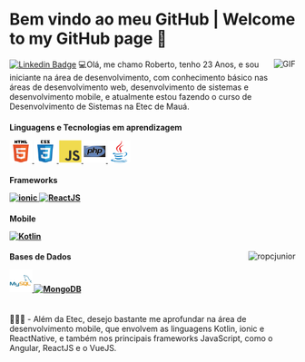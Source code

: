 # Bem vindo ao meu GitHub | Welcome to my GitHub page 👋

[![Linkedin Badge](https://img.shields.io/badge/-LinkedIn-blue?style=flat-square&logo=Linkedin&logoColor=white&link=https://www.linkedin.com/in/roberto-cirera-procopio-jr/)](https://www.linkedin.com/in/roberto-cirera-procopio-jr/) 
<img align="right" alt="GIF" height="160px" src="https://media.giphy.com/media/ohT97gdpR40vK/giphy.gif"> 💻Olá, me chamo Roberto, tenho 23 Anos, e sou iniciante na área de desenvolvimento,  com conhecimento básico nas áreas de desenvolvimento web, desenvolvimento de sistemas e desenvolvimento mobile, e atualmente estou fazendo o curso de Desenvolvimento de Sistemas na Etec de Mauá.

 #### Linguagens e Tecnologias em aprendizagem <p align="left"> <a href="https://www.w3.org/html/" target="_blank"> <img src="https://raw.githubusercontent.com/devicons/devicon/master/icons/html5/html5-original-wordmark.svg" alt="html5" width="40" height="40"/> </a>  <a href="https://www.w3schools.com/css/" target="_blank"> <img src="https://raw.githubusercontent.com/devicons/devicon/master/icons/css3/css3-original-wordmark.svg" alt="css3" width="40" height="40"/> </a>  <a href="https://developer.mozilla.org/en-US/docs/Web/JavaScript" target="_blank"> <img src="https://raw.githubusercontent.com/devicons/devicon/master/icons/javascript/javascript-original.svg" alt="javascript" width="40" height="40"/> </a> <a href="https://mariadb.org/" target="_blank"> <a href="https://www.php.net" target="_blank"> <img src="https://raw.githubusercontent.com/devicons/devicon/master/icons/php/php-original.svg" alt="php" width="40" height="40"/> </a> <a href="https://www.java.com" target="_blank"> <img src="https://raw.githubusercontent.com/devicons/devicon/master/icons/java/java-original.svg" alt="java" width="40" height="40"/> </a>  </p> 

#### Frameworks <p align="left"><a href="https://ionicframework.com/" target="_blank"> <img src="https://www.vectorlogo.zone/logos/ionicframework/ionicframework-icon.svg" alt="ionic" width="40" height="40"/> </a> <a href="https://pt-br.reactjs.org/" target="_blank"> <img src="https://www.vectorlogo.zone/logos/reactjs/reactjs-icon.svg" alt="ReactJS" width="40" height="40"/> </a></p> 

 #### Mobile <p align="left"> </p> <p> <a href="https://kotlinlang.org/" target="_blank"> <img src="https://www.vectorlogo.zone/logos/kotlinlang/kotlinlang-icon.svg" alt="Kotlin" width="40" height="40"/> </a>
<img align="right" src="https://github-readme-stats.vercel.app/api/top-langs?username=rocpjunior&show_icons=true&locale=en&layout=compact" alt="ropcjunior" /></p> 

 #### Bases de Dados <p align="left"> <a href="https://www.mysql.com/" target="_blank"> <img src="https://raw.githubusercontent.com/devicons/devicon/master/icons/mysql/mysql-original-wordmark.svg" alt="mysql" width="40" height="40"/> </a> <a href="https://www.mongodb.com/" target="_blank"> <img src="https://www.vectorlogo.zone/logos/mongodb/mongodb-icon.svg" alt="MongoDB" width="40" height="40"/> </a></p> 
 <br> 👨🏻‍💻 - Além da Etec, desejo bastante me aprofundar na área de desenvolvimento mobile, que envolvem as linguagens Kotlin, ionic e ReactNative, e também nos principais frameworks JavaScript, como o Angular, ReactJS e o VueJS.
